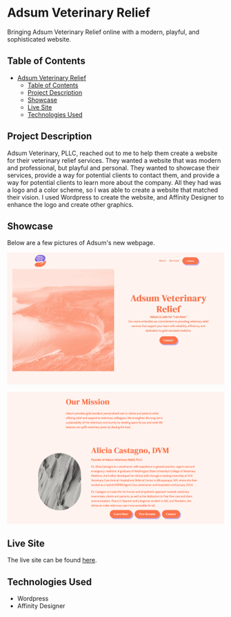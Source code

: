 # Adsum Veterinary Relief
Bringing Adsum Veterinary Relief online with a modern, playful, and sophisticated website.

## Table of Contents

- [Adsum Veterinary Relief](#adsum-veterinary-relief)
  - [Table of Contents](#table-of-contents)
  - [Project Description](#project-description)
  - [Showcase](#showcase)
  - [Live Site](#live-site)
  - [Technologies Used](#technologies-used)

## Project Description

Adsum Veterinary, PLLC, reached out to me to help them create a website for their veterinary relief services. They wanted a website that was modern and professional, but playful and personal. They wanted to showcase their services, provide a way for potential clients to contact them, and provide a way for potential clients to learn more about the company. All they had was a logo and a color scheme, so I was able to create a website that matched their vision. I used Wordpress to create the website, and Affinity Designer to enhance the logo and create other graphics.

## Showcase

Below are a few pictures of Adsum's new webpage.

![Adsum Veterinary Relief Home Page](https://raw.githubusercontent.com/jackgraddon/web-adsumveterinary/main/.projectDetails/readmeImages/landing.jpeg)

![Adsum Veterinary Relief About Page](https://raw.githubusercontent.com/jackgraddon/web-adsumveterinary/main/.projectDetails/readmeImages/about.png)

## Live Site

The live site can be found [here](https://www.adsumrelief.com/).

## Technologies Used

- Wordpress
- Affinity Designer
